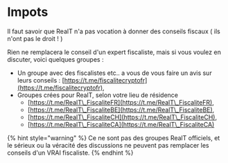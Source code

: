 # Impots

Il faut savoir que RealT n'a pas vocation à donner des conseils fiscaux ( ils n'ont pas le droit ! )

Rien ne remplacera le conseil d'un expert fiscaliste, mais si vous voulez en discuter, voici quelques groupes :&#x20;

* Un groupe avec des fiscalistes etc.. a vous de vous faire un avis sur leurs conseils : [https://t.me/fiscalitecryptofr](https://t.me/fiscalitecryptofr),
* Groupes crées pour RealT, selon votre lieu de résidence
  * [https://t.me/RealT\_FiscaliteFR](https://t.me/RealT\_FiscaliteFR),
  * [https://t.me/RealT\_FiscaliteBE](https://t.me/RealT\_FiscaliteBE),
  * [https://t.me/RealT\_FiscaliteCH](https://t.me/RealT\_FiscaliteCH),
  * [https://t.me/RealT\_FiscaliteCA](https://t.me/RealT\_FiscaliteCA)

{% hint style="warning" %}
Ce ne sont pas des groupes RealT officiels, et le sérieux ou la véracité des discussions ne peuvent pas remplacer les conseils d'un VRAI fiscaliste.
{% endhint %}
